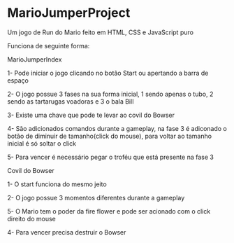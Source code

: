 # MarioJumperProject
Um jogo de Run do Mario feito em HTML, CSS e JavaScript puro

Funciona de seguinte forma:

MarioJumperIndex


1- Pode iniciar o jogo clicando no botão Start ou apertando a barra de espaço

2- O jogo possue 3 fases na sua forma inicial, 1 sendo apenas o tubo, 2 sendo as tartarugas voadoras e 3 o bala Bill

3- Existe uma chave que pode te levar ao covil do Bowser

4- São adicionados comandos durante a gameplay, na fase 3 é adiconado o botão de diminuir de tamanho(click do mouse), para voltar ao tamanho inicial é só soltar o click

5- Para vencer é necessário pegar o troféu que está presente na fase 3

Covil do Bowser

1- O start funciona do mesmo jeito

2- O jogo possue 3 momentos diferentes durante a gameplay

5- O Mario tem o poder da fire flower e pode ser acionado com o click direito do mouse

4- Para vencer precisa destruir o Bowser

